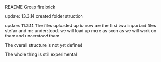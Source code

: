 README Group fire brick

update: 13.3.14
created folder struction

update: 11.3.14
The files uploaded up to now are the first two important files stefan and me understood. we will load up more as soon as we will work on them and understood them.

The overall structure is not yet defined

The whole thing is still experimental
